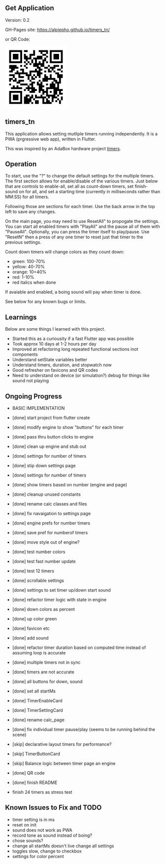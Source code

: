## Get Application
Version: 0.2

GH-Pages site: https://alpiepho.github.io/timers_tn/

or QR Code:

![QR Code](./qr-code.png)
## timers_tn

This application allows setting mutliple timers running independently. It is a PWA (prgressive web app), written in Flutter.

This was inspired by an AdaBox hardware project [timers](https://github.com/alpiepho/macropad/tree/master/timers_cp).

## Operation
To start, use the "?" to change the default settings for the multiple timers.  The first section allows for enable/disable of
the various timers.  Just below that are controls to enable-all, set all as count-down timers, set finish-sound on for all,
and set a starting time (currently in milliseconds rather than MM:SS) for all timers.

Following those are sections for each timer. Use the back arrow in the top left to save any changes.

On the main page, you may need to use ResetAll" to propogate the settings.  You can start all enabled timers with "PlayAll" and the
pause all of them with "PauseAll".  Optionally, you can press the timer itself to play/pause.  Use "ResetN" then a press of any
one timer to reset just that timer to the previous settings.

Count down timers will change colors as they count down:
- green: 100-70%
- yellow: 40-70%
- orange: 10=40%
- red: 1-10%
- red italics when done

If avaiable and enabled, a boing sound will pay when timer is done.

See below for any known bugs or limits.

## Learnings

Below are some things I learned with this project.

- Started this as a curiousity if a fast Flutter app was possible
- Took approx 10 days at 1-2 hours per day
- Improved at refactoring long repeated functional sections inot components
- Understand setState variables better
- Understand timers, duration, and stopwatch now
- Good refresher on favicons and QR codes
- Need to understand on device (or simulation?) debug for things like sound not playing

## Ongoing Progress

- BASIC IMPLEMENTATION
- [done] start project from flutter create
- [done] modify engine to show "buttons" for each timer
- [done] pass thru button clicks to engine
- [done] clean up engine and stub out
- [done] settings for number of timers
- [done] stip down settings page
- [done] settings for number of timers
- [done] show timers based on number (engine and page)
- [done] cleanup unused constants
- [done] rename calc classes and files
- [done] fix navaigation to settings page
- [done] engine prefs for number timers
- [done] save pref for numberof timers
- [done] move style out of engine?
- [done] test number colors
- [done] test fast number update
- [done] test 12 timers
- [done] scrollable settings
- [done] settings to set timer up/down start sound
- [done] refactor timer logic with state in engine
- [done] down colors as percent
- [done] up color green
- [done] favicon etc
- [done] add sound
- [done] refactor timer duration based on computed time instead of assuming loop is accurate
- [done] multiple timers not in sync
- [done] timers are not accurate
- [done] all buttons for down, sound
- [done] set all startMs
- [done] TimerEnableCard
- [done] TimerSettingCard
- [done] rename calc_page
- [done] fix individual timer pause/play (seems to be running behind the scene)
- [skip] declarative layout timers for performance?
- [skip] TimerButtonCard
- [skip] Balance logic between timer page an engine
- [done] QR code
- [done] finish README

- finish 24 timers as stress test

## Known Issues to Fix and TODO
- timer setting is in ms
- reset on init
- sound does not work as PWA
- record tone as sound instead of boing?
- chose sounds?
- change all startMs doesn't live change all settings
- toggles slow, change to checkbox
- settings for color percent

